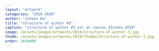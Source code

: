 ```yaml
---
layout: "artwork"
categories: "2019-2020"
author: "Jihoon Ha"
title: "structure of winter #3"
caption: "structure of winter #3_oil on canvas_33×24㎝_2019"
image: /assets/images/artworks/2019/structure-of-winter-3.jpg
thumb: /assets/images/artworks/2019/thumbs/structure-of-winter-3.jpg
order: 2019009
---
```

